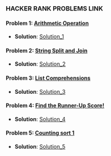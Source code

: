 ### HACKER RANK PROBLEMS LINK


#### Problem 1: [Arithmetic Operation](https://www.hackerrank.com/challenges/python-arithmetic-operators/problem?isFullScreen=true)
- **Solution**: [Solution_1](https://github.com/henok-getahun/HakerRankSolutions/blob/main/Solution_1(Arithmetic%20Operation).py)

#### Problem 2: [String Split and Join](https://www.hackerrank.com/challenges/python-string-split-and-join?isFullScreen=true)
- **Solution**: [Solution_2](https://github.com/henok-getahun/HakerRankSolutions/blob/main/Solution_2(String%20Split%20and%20Join).py)

#### Problem 3: [List Comprehensions](https://www.hackerrank.com/challenges/list-comprehensions/problem?isFullScreen=true)
- **Solution**: [Solution_3](https://github.com/henok-getahun/HakerRankSolutions/blob/main/Solution_3.py(List%20Comprehensions).py)

#### Problem 4: [Find the Runner-Up Score!](https://www.hackerrank.com/challenges/find-second-maximum-number-in-a-list/problem?isFullScreen=true)
- **Solution**: [Solution_4](https://github.com/henok-getahun/HakerRankSolutions/blob/main/Solution_4(Find%20The%20Runner-Up%20Score!).py)

#### Problem 5: [Counting sort 1](https://www.hackerrank.com/challenges/countingsort1/problem)
- **Solution**: [Solution_5](https://github.com/henok-getahun/HakerRankSolutions/blob/main/Solution_5(Counting%20sort%201).py)



